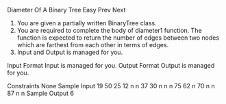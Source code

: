 Diameter Of A Binary Tree
Easy  Prev   Next
1. You are given a partially written BinaryTree class.
2. You are required to complete the body of diameter1 function. The function is expected to return the number of edges between two nodes which are farthest from each other in terms of edges.
3. Input and Output is managed for you. 

Input Format
Input is managed for you.
Output Format
Output is managed for you. 

Constraints
None
Sample Input
19
50 25 12 n n 37 30 n n n 75 62 n 70 n n 87 n n
Sample Output
6